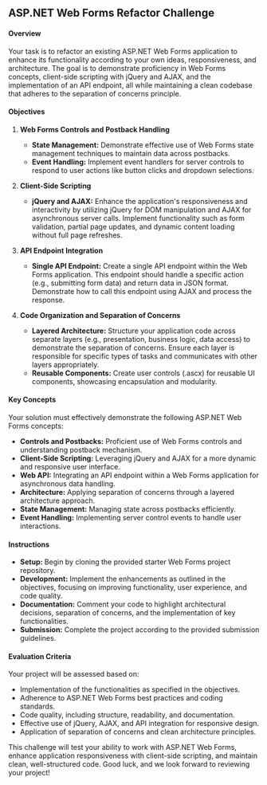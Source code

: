 ## ASP.NET Web Forms Refactor Challenge

#### Overview
Your task is to refactor an existing ASP.NET Web Forms application to enhance its functionality according to your own ideas,
responsiveness, and architecture. The goal is to demonstrate proficiency in Web Forms concepts, client-side scripting with jQuery and AJAX, 
and the implementation of an API endpoint, all while maintaining a clean codebase that adheres to the separation of concerns principle.

#### Objectives

1. **Web Forms Controls and Postback Handling**
   - **State Management:** Demonstrate effective use of Web Forms state management techniques to maintain data across postbacks.
   - **Event Handling:** Implement event handlers for server controls to respond to user actions like button clicks and dropdown selections.

2. **Client-Side Scripting**
   - **jQuery and AJAX:** Enhance the application's responsiveness and interactivity by utilizing jQuery for DOM manipulation and AJAX for asynchronous server calls. Implement functionality such as form validation, partial page updates, and dynamic content loading without full page refreshes.

3. **API Endpoint Integration**
   - **Single API Endpoint:** Create a single API endpoint within the Web Forms application. This endpoint should handle a specific action (e.g., submitting form data) and return data in JSON format. Demonstrate how to call this endpoint using AJAX and process the response.

4. **Code Organization and Separation of Concerns**
   - **Layered Architecture:** Structure your application code across separate layers (e.g., presentation, business logic, data access) to demonstrate the separation of concerns. Ensure each layer is responsible for specific types of tasks and communicates with other layers appropriately.
   - **Reusable Components:** Create user controls (.ascx) for reusable UI components, showcasing encapsulation and modularity.

#### Key Concepts

Your solution must effectively demonstrate the following ASP.NET Web Forms concepts:

- **Controls and Postbacks:** Proficient use of Web Forms controls and understanding postback mechanism.
- **Client-Side Scripting:** Leveraging jQuery and AJAX for a more dynamic and responsive user interface.
- **Web API:** Integrating an API endpoint within a Web Forms application for asynchronous data handling.
- **Architecture:** Applying separation of concerns through a layered architecture approach.
- **State Management:** Managing state across postbacks efficiently.
- **Event Handling:** Implementing server control events to handle user interactions.

#### Instructions

- **Setup:** Begin by cloning the provided starter Web Forms project repository.
- **Development:** Implement the enhancements as outlined in the objectives, focusing on improving functionality, user experience, and code quality.
- **Documentation:** Comment your code to highlight architectural decisions, separation of concerns, and the implementation of key functionalities.
- **Submission:** Complete the project according to the provided submission guidelines.

#### Evaluation Criteria

Your project will be assessed based on:

- Implementation of the functionalities as specified in the objectives.
- Adherence to ASP.NET Web Forms best practices and coding standards.
- Code quality, including structure, readability, and documentation.
- Effective use of jQuery, AJAX, and API integration for responsive design.
- Application of separation of concerns and clean architecture principles.

This challenge will test your ability to work with ASP.NET Web Forms, enhance application responsiveness with client-side scripting, and maintain clean, well-structured code. Good luck, and we look forward to reviewing your project!

